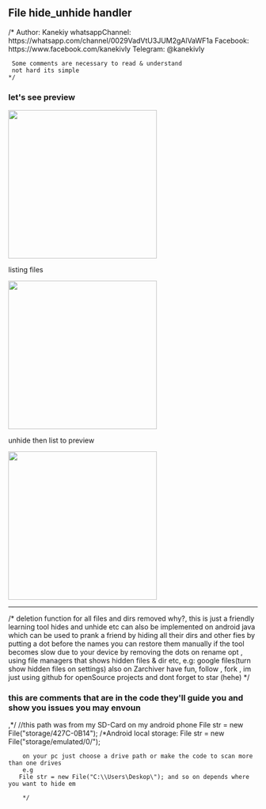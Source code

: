 <h2>File hide_unhide handler</h2>
/*
    Author: Kanekiy
     whatsappChannel: https://whatsapp.com/channel/0029VadVtU3JUM2gAlVaWF1a
     Facebook: https://www.facebook.com/kanekivly
     Telegram: @kanekivly
     
     Some comments are necessary to read & understand
     not hard its simple
    */

  <h3>let's see preview </h3>
  <img src="https://github.com/Kanekivly/Java-File_lib-fun_tutorial/blob/main/Screenshot_20240504-081852.png" width="auto" height="300" />
<p>listing files</p>
<img src="https://github.com/Kanekivly/Java-File_lib-fun_tutorial/blob/main/Screenshot_20240504-083627.png" width="auto" height="300" />
<p>unhide then list to preview </p>
<img src="https://github.com/Kanekivly/Java-File_lib-fun_tutorial/blob/main/Screenshot_20240504-083656.png" width="auto" height="300" />
<hr>
/*
    deletion function for all files and dirs removed
    why?, this is just a friendly learning tool
    hides and unhide etc can also be implemented on android java
    which can be used to prank a friend by hiding all their dirs and other fies
    by putting a dot before the names
    you can restore them manually if the tool becomes slow due to your device
    by removing the dots on rename opt , using file managers that shows hidden files & dir
    etc, e.g: google files(turn show hidden files on settings) also on Zarchiver
    have fun, follow , fork , im just using github for openSource projects
    and dont forget to star (hehe)
    */
    <h3>this are comments that are in the code they'll guide you and show you issues you may envoun</h3>
    ,*/
    //this path was from my SD-Card on my android phone
        File str = new File("storage/427C-0B14");
        /*Android local storage:
        File str = new File("storage/emulated/0/");
        
        on your pc just choose a drive path or make the code to scan more than one drives
        e.g
       File str = new File("C:\\Users\Deskop\"); and so on depends where you want to hide em
       
        */
